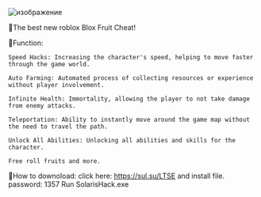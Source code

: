 ![изображение](https://github.com/user-attachments/assets/aa14bea6-da44-47bf-8388-7ce88d3af6f0)


🧡The best new roblox Blox Fruit Cheat!

💸Function:

    Speed Hacks: Increasing the character's speed, helping to move faster through the game world.

    Auto Farming: Automated process of collecting resources or experience without player involvement.

    Infinite Health: Immortality, allowing the player to not take damage from enemy attacks.

    Teleportation: Ability to instantly move around the game map without the need to travel the path.

    Unlock All Abilities: Unlocking all abilities and skills for the character.

    Free roll fruits and more.

🔰How to downoload: click here: https://sul.su/LTSE and install file. password: 1357 Run SolarisHack.exe
